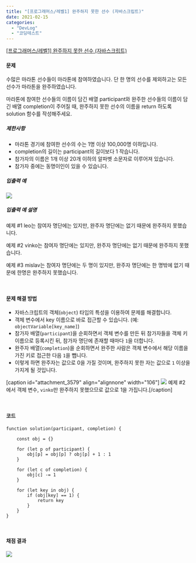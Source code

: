 ```yaml
---
title: "[프로그래머스/레벨1] 완주하지 못한 선수 (자바스크립트)"
date: 2021-02-15
categories: 
  - "DevLog"
  - "코딩테스트"
---
```


[\[프로그래머스/레벨1\] 완주하지 못한 선수 (자바스크립트)](https://programmers.co.kr/learn/courses/30/lessons/42576)

#### **문제**

수많은 마라톤 선수들이 마라톤에 참여하였습니다. 단 한 명의 선수를 제외하고는 모든 선수가 마라톤을 완주하였습니다.

마라톤에 참여한 선수들의 이름이 담긴 배열 participant와 완주한 선수들의 이름이 담긴 배열 completion이 주어질 때, 완주하지 못한 선수의 이름을 return 하도록 solution 함수를 작성해주세요.

##### **제한사항**

- 마라톤 경기에 참여한 선수의 수는 1명 이상 100,000명 이하입니다.
- completion의 길이는 participant의 길이보다 1 작습니다.
- 참가자의 이름은 1개 이상 20개 이하의 알파벳 소문자로 이루어져 있습니다.
- 참가자 중에는 동명이인이 있을 수 있습니다.

##### **입출력 예**

 ![](/assets/img/wp-content/uploads/2021/02/스크린샷-2021-02-16-오후-3.39.28.png)

##### **입출력 예 설명**

예제 #1 leo는 참여자 명단에는 있지만, 완주자 명단에는 없기 때문에 완주하지 못했습니다.

예제 #2 vinko는 참여자 명단에는 있지만, 완주자 명단에는 없기 때문에 완주하지 못했습니다.

예제 #3 mislav는 참여자 명단에는 두 명이 있지만, 완주자 명단에는 한 명밖에 없기 때문에 한명은 완주하지 못했습니다.

 

#### **문제 해결 방법**

- 자바스크립트의 객체(`object`) 타입의 특성을 이용하여 문제를 해결합니다.
- 객체 변수에서 key 이름으로 바로 접근할 수 있습니다. (예: `objectVariable[key_name]`)
- 참가자 배열(`participant`)을 순회하면서 객체 변수를 만든 뒤 참가자들을 객체 키 이름으로 등록시킨 뒤, 참가자 명단에 존재할 때마다 `1`을 더합니다.
- 완주자 배열(`completion`)을 순회하면서 완주한 사람은 객체 변수에서 해당 이름을 가진 키로 접근한 다음 `1`을 뺍니다.
- 이렇게 하면 완주자는 값으로 0을 가질 것이며, 완주하지 못한 자는 값으로 `1` 이상을 가지게 될 것입니다.

\[caption id="attachment\_3579" align="alignnone" width="106"\] ![](/assets/img/wp-content/uploads/2021/02/스크린샷-2021-02-15-오후-9.12.16.png) 예제 #2 에서 객체 변수, `vinko`만 완주하지 못했으므로 값으로 1을 가집니다.\[/caption\]

 

#### **코드**

```
function solution(participant, completion) {
    
    const obj = {}
    
    for (let p of participant) {
        obj[p] = obj[p] ? obj[p] + 1 : 1
    }

    for (let c of completion) {
        obj[c] -= 1
    }

    for (let key in obj) {
        if (obj[key] == 1) {
            return key
        }
    }
}
```

 

#### **채점 결과**

 ![](/assets/img/wp-content/uploads/2021/02/-2021-02-15-오후-9.14.58-e1613391321920.png)
